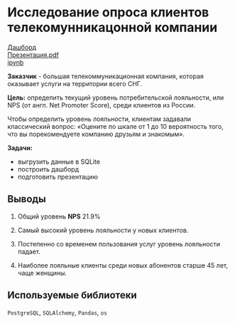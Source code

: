 # Исследование опроса клиентов телекомунникацонной компании
[Дашборд](https://public.tableau.com/views/NPS_16762041189940/Dashboard1?:language=en-US&:display_count=n&:origin=viz_share_link)  
[Презентация.pdf](https://drive.google.com/file/d/1tcmPJ-6c5Vuf3bh_IE6IDfV5xcva4VYZ/view?usp=sharing)  
[ipynb](https://github.com/Ekaterina-Smurova/yandex.practicum-da/blob/main/%D0%98%D1%81%D1%81%D0%BB%D0%B5%D0%B4%D0%BE%D0%B2%D0%B0%D0%BD%D0%B8%D0%B5%20%D0%BE%D0%BF%D1%80%D0%BE%D1%81%D0%B0%20%D0%BA%D0%BB%D0%B8%D0%B5%D0%BD%D1%82%D0%BE%D0%B2%20%D1%82%D0%B5%D0%BB%D0%B5%D0%BA%D0%BE%D0%BC%D1%83%D0%BD%D0%BD%D0%B8%D0%BA%D0%B0%D1%86%D0%BE%D0%BD%D0%BD%D0%BE%D0%B9%20%D0%BA%D0%BE%D0%BC%D0%BF%D0%B0%D0%BD%D0%B8%D0%B8/telecom_NPS.ipynb)  

**Заказчик**  - большая телекоммуникационная компания, которая оказывает услуги на территории всего СНГ.  

**Цель:** определить текущий уровень потребительской лояльности, или NPS (от англ. Net Promoter Score), среди клиентов из России.  

Чтобы определить уровень лояльности, клиентам задавали классический вопрос: «Оцените по шкале от 1 до 10 вероятность того, что вы порекомендуете компанию друзьям и знакомым».  

**Задачи:** 
* выгрузить данные в SQLite
* построить дашборд
* подготовить презентацию

## Выводы  
1. Общий уровень **NPS** 21.9%  

2. Самый высокий уровень лояльности у новых клиентов.  

3. Постепенно со временем пользования услуг уровень лояльности падает.  

4. Наиболее лояльные клиенты среди новых абонентов старше 45 лет, чаще женщины.

## Используемые библиотеки
`PostgreSQL`, `SQLAlchemy`, `Pandas`, `os`
